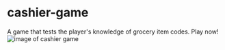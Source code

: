 # cashier-game
A game that tests the player's knowledge of grocery item codes. Play now!
![image of cashier game](https://github.com/areyes59/cashier-game/images/cashier-game.png)
